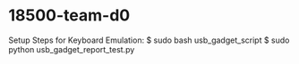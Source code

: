 # 18500-team-d0


Setup Steps for Keyboard Emulation:
$ sudo bash usb_gadget_script
$ sudo python usb_gadget_report_test.py
